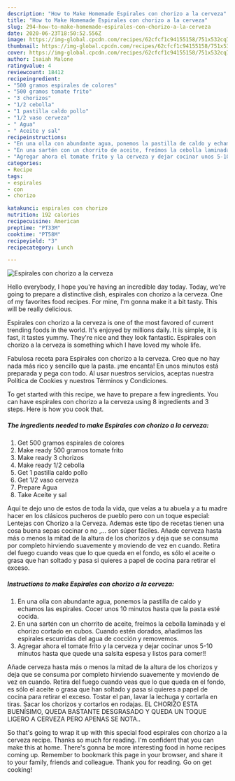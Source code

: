 ```yaml
---
description: "How to Make Homemade Espirales con chorizo a la cerveza"
title: "How to Make Homemade Espirales con chorizo a la cerveza"
slug: 294-how-to-make-homemade-espirales-con-chorizo-a-la-cerveza
date: 2020-06-23T18:50:52.556Z
image: https://img-global.cpcdn.com/recipes/62cfcf1c94155158/751x532cq70/espirales-con-chorizo-a-la-cerveza-foto-principal.jpg
thumbnail: https://img-global.cpcdn.com/recipes/62cfcf1c94155158/751x532cq70/espirales-con-chorizo-a-la-cerveza-foto-principal.jpg
cover: https://img-global.cpcdn.com/recipes/62cfcf1c94155158/751x532cq70/espirales-con-chorizo-a-la-cerveza-foto-principal.jpg
author: Isaiah Malone
ratingvalue: 4
reviewcount: 18412
recipeingredient:
- "500 gramos espirales de colores"
- "500 gramos tomate frito"
- "3 chorizos"
- "1/2 cebolla"
- "1 pastilla caldo pollo"
- "1/2 vaso cerveza"
- " Agua"
- " Aceite y sal"
recipeinstructions:
- "En una olla con abundante agua, ponemos la pastilla de caldo y echamos las espirales. Cocer unos 10 minutos hasta que la pasta esté cocida."
- "En una sartén con un chorrito de aceite, freímos la cebolla laminada y el chorizo cortado en cubos. Cuando estén dorados, añadimos las espirales escurridas del agua de cocción y removemos."
- "Agregar ahora el tomate frito y la cerveza y dejar cocinar unos 5-10 minutos hasta que quede una salsita espesa y listos para comer!!"
categories:
- Recipe
tags:
- espirales
- con
- chorizo

katakunci: espirales con chorizo 
nutrition: 192 calories
recipecuisine: American
preptime: "PT33M"
cooktime: "PT58M"
recipeyield: "3"
recipecategory: Lunch

---
```



![Espirales con chorizo a la cerveza](https://img-global.cpcdn.com/recipes/62cfcf1c94155158/751x532cq70/espirales-con-chorizo-a-la-cerveza-foto-principal.jpg)

Hello everybody, I hope you're having an incredible day today. Today, we're going to prepare a distinctive dish, espirales con chorizo a la cerveza. One of my favorites food recipes. For mine, I'm gonna make it a bit tasty. This will be really delicious.

Espirales con chorizo a la cerveza is one of the most favored of current trending foods in the world. It's enjoyed by millions daily. It is simple, it is fast, it tastes yummy. They're nice and they look fantastic. Espirales con chorizo a la cerveza is something which I have loved my whole life.

Fabulosa receta para Espirales con chorizo a la cerveza. Creo que no hay nada más rico y sencillo que la pasta. ¡me encanta! En unos minutos está preparada y pega con todo. Al usar nuestros servicios, aceptas nuestra Política de Cookies y nuestros Términos y Condiciones.


To get started with this recipe, we have to prepare a few ingredients. You can have espirales con chorizo a la cerveza using 8 ingredients and 3 steps. Here is how you cook that.

<!--inarticleads1-->

##### The ingredients needed to make Espirales con chorizo a la cerveza:

1. Get 500 gramos espirales de colores
1. Make ready 500 gramos tomate frito
1. Make ready 3 chorizos
1. Make ready 1/2 cebolla
1. Get 1 pastilla caldo pollo
1. Get 1/2 vaso cerveza
1. Prepare  Agua
1. Take  Aceite y sal


Aquí te dejo uno de estos de toda la vida, que veías a tu abuela y a tu madre hacer en los clásicos pucheros de pueblo pero con un toque especial: Lentejas con Chorizo a la Cerveza. Ademas este tipo de recetas tienen una cosa buena sepas cocinar o no ,… son súper fáciles. Añade cerveza hasta más o menos la mitad de la altura de los chorizos y deja que se consuma por completo hirviendo suavemente y moviendo de vez en cuando. Retira del fuego cuando veas que lo que queda en el fondo, es sólo el aceite o grasa que han soltado y pasa si quieres a papel de cocina para retirar el exceso. 

<!--inarticleads2-->

##### Instructions to make Espirales con chorizo a la cerveza:

1. En una olla con abundante agua, ponemos la pastilla de caldo y echamos las espirales. Cocer unos 10 minutos hasta que la pasta esté cocida.
1. En una sartén con un chorrito de aceite, freímos la cebolla laminada y el chorizo cortado en cubos. Cuando estén dorados, añadimos las espirales escurridas del agua de cocción y removemos.
1. Agregar ahora el tomate frito y la cerveza y dejar cocinar unos 5-10 minutos hasta que quede una salsita espesa y listos para comer!!


Añade cerveza hasta más o menos la mitad de la altura de los chorizos y deja que se consuma por completo hirviendo suavemente y moviendo de vez en cuando. Retira del fuego cuando veas que lo que queda en el fondo, es sólo el aceite o grasa que han soltado y pasa si quieres a papel de cocina para retirar el exceso. Tostar el pan, lavar la lechuga y cortarla en tiras. Sacar los chorizos y cortarlos en rodajas. EL CHORIZO ESTA BUENÍSIMO, QUEDA BASTANTE DESGRASADO Y QUEDA UN TOQUE LIGERO A CERVEZA PERO APENAS SE NOTA.. 

So that's going to wrap it up with this special food espirales con chorizo a la cerveza recipe. Thanks so much for reading. I'm confident that you can make this at home. There's gonna be more interesting food in home recipes coming up. Remember to bookmark this page in your browser, and share it to your family, friends and colleague. Thank you for reading. Go on get cooking!
